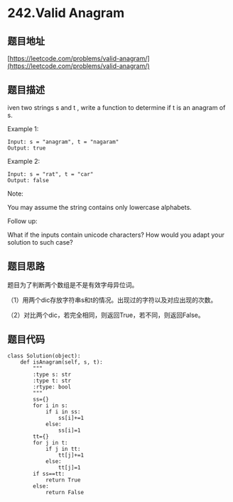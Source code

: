 242.Valid Anagram
=================

题目地址
--------
[https://leetcode.com/problems/valid-anagram/](https://leetcode.com/problems/valid-anagram/)

题目描述
-------
iven two strings s and t , write a function to determine if t is an anagram of s.

Example 1:
```
Input: s = "anagram", t = "nagaram"
Output: true
```
Example 2:
```
Input: s = "rat", t = "car"
Output: false
```
Note:

You may assume the string contains only lowercase alphabets.

Follow up:

What if the inputs contain unicode characters? How would you adapt your solution to such case?


题目思路
-------

题目为了判断两个数组是不是有效字母异位词。

（1）用两个dic存放字符串s和t的情况。出现过的字符以及对应出现的次数。

（2）对比两个dic，若完全相同，则返回True，若不同，则返回False。

题目代码
-------

```
class Solution(object):
    def isAnagram(self, s, t):
        """
        :type s: str
        :type t: str
        :rtype: bool
        """
        ss={}
        for i in s:
            if i in ss:
                ss[i]+=1
            else:
                ss[i]=1
        tt={}
        for j in t:
            if j in tt:
                tt[j]+=1
            else:
                tt[j]=1
        if ss==tt:
            return True
        else:
            return False
 ```
